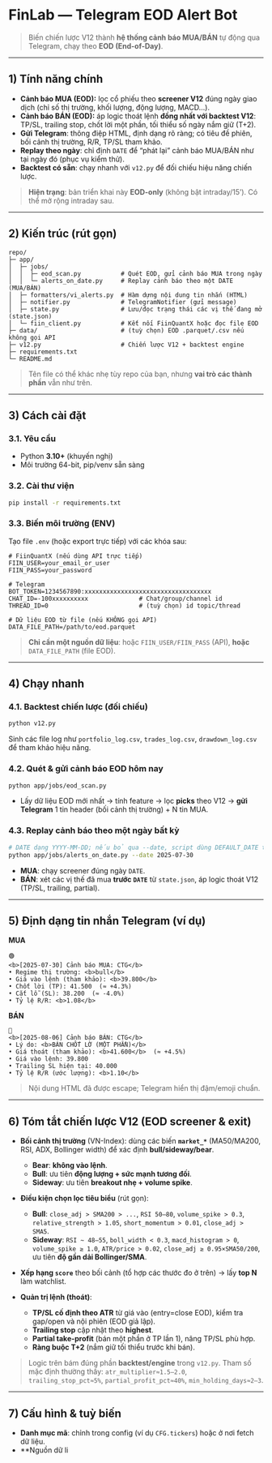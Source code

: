 # FinLab — Telegram EOD Alert Bot

> Biến chiến lược V12 thành **hệ thống cảnh báo MUA/BÁN** tự động qua Telegram, chạy theo **EOD (End-of-Day)**.

---

## 1) Tính năng chính

* **Cảnh báo MUA (EOD):** lọc cổ phiếu theo **screener V12** đúng ngày giao dịch (chỉ số thị trường, khối lượng, động lượng, MACD…).
* **Cảnh báo BÁN (EOD):** áp logic thoát lệnh **đồng nhất với backtest V12**:
  TP/SL, trailing stop, chốt lời một phần, tối thiểu số ngày nắm giữ (T+2).
* **Gửi Telegram**: thông điệp HTML, định dạng rõ ràng; có tiêu đề phiên, bối cảnh thị trường, R/R, TP/SL tham khảo.
* **Replay theo ngày**: chỉ định `DATE` để “phát lại” cảnh báo MUA/BÁN như tại ngày đó (phục vụ kiểm thử).
* **Backtest có sẵn**: chạy nhanh với `v12.py` để đối chiếu hiệu năng chiến lược.

> **Hiện trạng**: bản triển khai này **EOD-only** (không bật intraday/15’). Có thể mở rộng intraday sau.

---

## 2) Kiến trúc (rút gọn)

```
repo/
├─ app/
│  ├─ jobs/
│  │  ├─ eod_scan.py           # Quét EOD, gửi cảnh báo MUA trong ngày
│  │  └─ alerts_on_date.py     # Replay cảnh báo theo một DATE (MUA/BÁN)
│  ├─ formatters/vi_alerts.py  # Hàm dựng nội dung tin nhắn (HTML)
│  ├─ notifier.py              # TelegramNotifier (gửi message)
│  ├─ state.py                 # Lưu/đọc trạng thái các vị thế đang mở (state.json)
│  └─ fiin_client.py           # Kết nối FiinQuantX hoặc đọc file EOD
├─ data/                       # (tuỳ chọn) EOD .parquet/.csv nếu không gọi API
├─ v12.py                      # Chiến lược V12 + backtest engine
├─ requirements.txt
└─ README.md
```

> Tên file có thể khác nhẹ tùy repo của bạn, nhưng **vai trò các thành phần** vẫn như trên.

---

## 3) Cách cài đặt

### 3.1. Yêu cầu

* Python **3.10+** (khuyến nghị)
* Môi trường 64-bit, pip/venv sẵn sàng

### 3.2. Cài thư viện

```bash
pip install -r requirements.txt
```

### 3.3. Biến môi trường (ENV)

Tạo file `.env` (hoặc export trực tiếp) với các khóa sau:

```dotenv
# FiinQuantX (nếu dùng API trực tiếp)
FIIN_USER=your_email_or_user
FIIN_PASS=your_password

# Telegram
BOT_TOKEN=1234567890:xxxxxxxxxxxxxxxxxxxxxxxxxxxxxxxxxxx
CHAT_ID=-100xxxxxxxxxx              # Chat/group/channel id
THREAD_ID=0                         # (tuỳ chọn) id topic/thread

# Dữ liệu EOD từ file (nếu KHÔNG gọi API)
DATA_FILE_PATH=/path/to/eod.parquet
```

> **Chỉ cần một nguồn dữ liệu**: hoặc `FIIN_USER/FIIN_PASS` (API), **hoặc** `DATA_FILE_PATH` (file EOD).

---

## 4) Chạy nhanh

### 4.1. Backtest chiến lược (đối chiếu)

```bash
python v12.py
```

Sinh các file log như `portfolio_log.csv`, `trades_log.csv`, `drawdown_log.csv` để tham khảo hiệu năng.

### 4.2. Quét & gửi cảnh báo **EOD hôm nay**

```bash
python app/jobs/eod_scan.py
```

* Lấy dữ liệu EOD mới nhất → tính feature → lọc **picks** theo V12 → **gửi Telegram** 1 tin header (bối cảnh thị trường) + N tin MUA.

### 4.3. Replay cảnh báo theo **một ngày bất kỳ**

```bash
# DATE dạng YYYY-MM-DD; nếu bỏ qua --date, script dùng DEFAULT_DATE trong file
python app/jobs/alerts_on_date.py --date 2025-07-30
```

* **MUA**: chạy screener đúng ngày `DATE`.
* **BÁN**: xét các vị thế đã mua **trước `DATE`** từ `state.json`, áp logic thoát V12 (TP/SL, trailing, partial).

---

## 5) Định dạng tin nhắn Telegram (ví dụ)

**MUA**

```
🟢
<b>[2025-07-30] Cảnh báo MUA: CTG</b>
• Regime thị trường: <b>bull</b>
• Giá vào lệnh (tham khảo): <b>39.800</b>
• Chốt lời (TP): 41.500  (≈ +4.3%)
• Cắt lỗ (SL): 38.200  (≈ -4.0%)
• Tỷ lệ R/R: <b>1.08</b>
```

**BÁN**

```
🔴
<b>[2025-08-06] Cảnh báo BÁN: CTG</b>
• Lý do: <b>BÁN CHỐT LỜ (MỘT PHẦN)</b>
• Giá thoát (tham khảo): <b>41.600</b>  (≈ +4.5%)
• Giá vào lệnh: 39.800
• Trailing SL hiện tại: 40.000
• Tỷ lệ R/R (ước lượng): <b>1.10</b>
```

> Nội dung HTML đã được escape; Telegram hiển thị đậm/emoji chuẩn.

---

## 6) Tóm tắt chiến lược V12 (EOD screener & exit)

* **Bối cảnh thị trường** (VN-Index): dùng các biến **`market_*`** (MA50/MA200, RSI, ADX, Bollinger width) để xác định **bull/sideway/bear**.

  * **Bear**: **không vào lệnh**.
  * **Bull**: ưu tiên **động lượng + sức mạnh tương đối**.
  * **Sideway**: ưu tiên **breakout nhẹ + volume spike**.

* **Điều kiện chọn lọc tiêu biểu** (rút gọn):

  * **Bull**: `close_adj > SMA200 > ...`, `RSI 50–80`, `volume_spike > 0.3`, `relative_strength > 1.05`, `short_momentum > 0.01`, `close_adj > SMA5`.
  * **Sideway**: `RSI ~ 48–55`, `boll_width < 0.3`, `macd_histogram > 0`, `volume_spike ≥ 1.0`, `ATR/price > 0.02`, `close_adj ≥ 0.95×SMA50/200`, ưu tiên **độ gần dải Bollinger/SMA**.

* **Xếp hạng `score`** theo bối cảnh (tổ hợp các thước đo ở trên) → lấy **top N** làm watchlist.

* **Quản trị lệnh (thoát)**:

  * **TP/SL cố định theo ATR** từ giá vào (entry=close EOD), kiểm tra gap/open và nội phiên (EOD giả lập).
  * **Trailing stop** cập nhật theo **highest**.
  * **Partial take-profit** (bán một phần ở TP lần 1), nâng TP/SL phù hợp.
  * **Ràng buộc T+2** (nắm giữ tối thiểu trước khi bán).

> Logic trên bám đúng phần **backtest/engine** trong `v12.py`. Tham số mặc định thường thấy: `atr_multiplier≈1.5–2.0`, `trailing_stop_pct≈5%`, `partial_profit_pct≈40%`, `min_holding_days≈2–3`.

---

## 7) Cấu hình & tuỳ biến

* **Danh mục mã**: chỉnh trong config (ví dụ `CFG.tickers`) hoặc ở nơi fetch dữ liệu.
* **Nguồn dữ li
